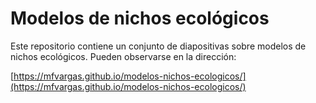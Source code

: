 # Modelos de nichos ecológicos

Este repositorio contiene un conjunto de diapositivas sobre modelos de nichos ecológicos. Pueden observarse en la dirección:

[https://mfvargas.github.io/modelos-nichos-ecologicos/](https://mfvargas.github.io/modelos-nichos-ecologicos/)
